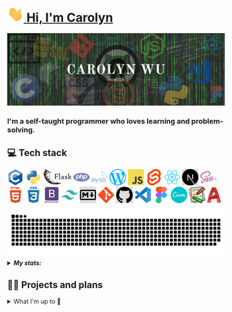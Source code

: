 # <a href="https://www.carolynwu.me"><img width="38px" alt="GIF of waving hand" src="assets/handwave.gif"></a><a href="https://www.carolynwu.me"> Hi, I'm Carolyn</a>

[![Header image for profile](assets/profile_header.png)](https://www.carolynwu.me)

### I'm a self-taught programmer who loves learning and problem-solving.

## 💻 Tech stack

<code><a href="https://docs.microsoft.com/en-us/cpp/c-language"><img height="38" alt="The C programming language" src="assets/icons/c.svg" title="C"></a></code>
<code><a href="https://www.python.org/"><img height="38" alt="Python" src="assets/icons/python.svg" title="Python"></a></code>
<code><a href="https://flask.palletsprojects.com/en/"><img height="38" alt="The Flask framework" src="assets/icons/flask.svg" title="Flask"></a></code>
<code><a href="https://www.php.net/"><img height="38" alt="PHP" src="assets/icons/php.svg" title="PHP"></a></code>
<code><a href="https://www.mysql.com/"><img height="38" alt="MySQL" src="assets/icons/mysql.svg" title="MySQL"></a></code>
<code><a href="https://wordpress.com/"><img height="38" alt="WordPress" src="assets/icons/wordpress.svg" title="WordPress"></a></code>
<code><a href="https://developer.mozilla.org/en-US/docs/Web/JavaScript"><img height="38" alt="JavaScript" src="assets/icons/javascript.svg" title="JavaScript"></a></code>
<code><a href="https://svelte.dev/"><img height="38" alt="Svelte" src="assets/icons/svelte.svg" title="Svelte"></a></code>
<code><a href="https://reactjs.org/"><img height="38" alt="React.js" src="assets/icons/react.svg" title="React.js"></a></code>
<code><a href="https://nextjs.org/"><img height="38" alt="Next.js" src="assets/icons/nextjs.svg" title="Next.js"></a></code>
<code><a href="https://sass-lang.com/"><img height="38" alt="Sass" src="assets/icons/sass.svg" title="Sass"></a></code>
<code><a href="https://developer.mozilla.org/en-US/docs/Web/HTML"><img height="38" alt="HTML" src="assets/icons/html.svg" title="HTML"></a></code>
<code><a href="https://developer.mozilla.org/en-US/docs/Web/CSS"><img height="38" alt="CSS" src="assets/icons/css.svg" title="CSS"></a></code>
<code><a href="https://getbootstrap.com/"><img height="38" alt="The Bootstrap framework" src="assets/icons/bootstrap.svg" title="Bootstrap"></a></code>
<code><a href="https://tailwindcss.com/"><img height="38" alt="Tailwind CSS framework" src="assets/icons/tailwindcss.svg" title="Tailwind CSS"></a></code>
<code><a href="https://daringfireball.net/projects/markdown/"><img height="38" alt="Markdown" src="assets/icons/markdown.svg" title="Markdown"></a></code>
<code><a href="https://git-scm.com/"><img height="38" alt="Git" src="assets/icons/git.svg" title="Git"></a></code>
<code><a href="https://github.com/"><img height="38" alt="GitHub" src="assets/icons/GitHub-Mark.svg" title="GitHub"></a></code>
<code><a href="https://code.visualstudio.com/"><img height="38" alt="Visual Studio Code" src="assets/icons/vscode.svg" title="VS Code"></a></code>
<code><a href="https://www.figma.com"><img height="38" alt="Figma" src="assets/icons/figma.svg" title="Figma"></a></code>
<code><a href="https://www.canva.com"><img height="38" alt="Canva" src="assets/icons/canva.svg" title="Canva"></a></code>
<code><a href="https://www.dokuwiki.org/dokuwiki"><img height="38" alt="DokuWiki" src="assets/icons/dokuwiki.svg" title="DokuWiki"></a></code>
<code><a href="https://www.autodesk.com/products/autocad/overview"><img height="38" alt="AutoCAD" src="assets/icons/autocad.png" title="AutoCAD"></a></code>

<picture>
  <source media="(prefers-color-scheme: dark)" srcset="https://github.com/cw118/cw118/blob/output/github-snake-dark.svg" />
  <source media="(prefers-color-scheme: light)" srcset="https://github.com/cw118/cw118/blob/output/github-snake.svg" />
  <a href="https://github.com/Platane/snk"><img alt="Snake game from my GitHub contribution graph" src="https://github.com/cw118/cw118/blob/output/github-snake.svg" /></a>
</picture>

<details>
  <summary><em><strong>My stats:</strong></em></summary><br>
  
  [![My GitHub stats](https://github-readme-stats.vercel.app/api?username=cw118&show_icons=true&count_private=true&include_all_commits=true&custom_title=Carolyn's&nbsp;GitHub&nbsp;Stats&theme=material-palenight)](https://github.com/anuraghazra/github-readme-stats)

  [![My profile views](https://komarev.com/ghpvc/?username=cw118)](https://github.com/antonkomarev/github-profile-views-counter)
  
</details>

## 💼🔭 Projects and plans

<details>
  <summary>What I'm up to 👀</summary>

#### 📌 Open source, workshops, hackathons and challenges

- Contributing to the coding community — getting involved in open source
  - I've recently been helping out with **MDN Web Docs** (I'm a maintainer/reviewer for `l10n-fr` at [translated-content](https://github.com/mdn/translated-content), I also contribute to [English content](https://github.com/mdn/content) and more)
- Working on my portfolio and fun side projects
- Picking up new skills, mastering what I know and training my problem-solving (have a look at some of my [repositories](https://github.com/cw118?tab=repositories))

</details>
